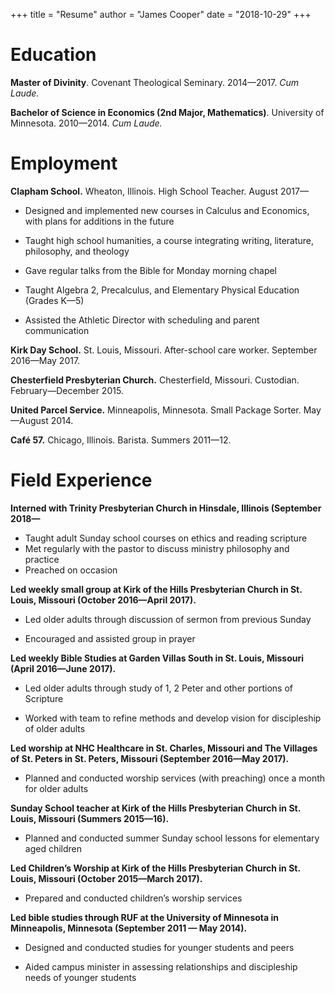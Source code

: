 +++
title = "Resume"
author = "James Cooper"
date = "2018-10-29"
+++

# Education

**Master of Divinity**. Covenant Theological Seminary. 2014—2017. *Cum Laude.*

**Bachelor of Science in Economics (2nd Major, Mathematics)**. University of Minnesota. 2010—2014. *Cum Laude.*

# Employment

**Clapham School.** Wheaton, Illinois. High School Teacher. August 2017—

- Designed and implemented new courses in Calculus and Economics, with plans for additions in the future

- Taught high school humanities, a course integrating writing, literature, philosophy, and theology

- Gave regular talks from the Bible for Monday morning chapel

- Taught Algebra 2, Precalculus, and Elementary Physical Education (Grades K—5)

- Assisted the Athletic Director with scheduling and parent communication

**Kirk Day School.** St. Louis, Missouri. After-school care worker. September 2016—May 2017.

**Chesterfield Presbyterian Church.** Chesterfield, Missouri. Custodian. February—December 2015.

**United Parcel Service.** Minneapolis, Minnesota. Small Package Sorter. May—August 2014.

**Café 57.** Chicago, Illinois. Barista. Summers 2011—12.

# Field Experience

**Interned with Trinity Presbyterian Church in Hinsdale, Illinois (September 2018—**

- Taught adult Sunday school courses on ethics and reading scripture
- Met regularly with the pastor to discuss ministry philosophy and practice
- Preached on occasion

**Led weekly small group at Kirk of the Hills Presbyterian Church in St. Louis, Missouri (October 2016—April 2017).**

-   Led older adults through discussion of sermon from previous Sunday

-   Encouraged and assisted group in prayer

**Led weekly Bible Studies at Garden Villas South  in St. Louis, Missouri (April 2016—June 2017).**

-   Led older adults through study of 1, 2 Peter and other portions
    of Scripture

-   Worked with team to refine methods and develop vision for
    discipleship of older adults

**Led worship at NHC Healthcare in St. Charles, Missouri and The Villages of St. Peters in St. Peters, Missouri (September 2016—May 2017).**

-   Planned and conducted worship services (with preaching) once a month for older adults

**Sunday School teacher at Kirk of the Hills Presbyterian Church in St. Louis, Missouri (Summers 2015—16).**

-   Planned and conducted summer Sunday school lessons for elementary aged children

**Led Children’s Worship at Kirk of the Hills Presbyterian Church in St. Louis, Missouri (October 2015—March 2017).**

-   Prepared and conducted children’s worship services

**Led bible studies through RUF at the University of Minnesota in Minneapolis, Minnesota (September 2011 — May 2014).**

-   Designed and conducted studies for younger students and peers

-   Aided campus minister in assessing relationships and discipleship needs of younger students
